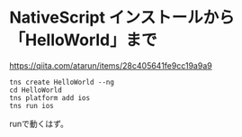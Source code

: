 



# NativeScript インストールから「HelloWorld」まで

https://qiita.com/atarun/items/28c405641fe9cc19a9a9


```
tns create HelloWorld --ng
cd HelloWorld
tns platform add ios
tns run ios
```

runで動くはず。


